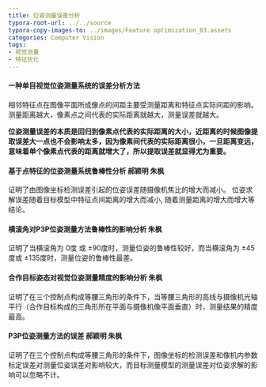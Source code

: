 ```yaml
---
title: 位姿测量误差分析
typora-root-url: ../../source
typora-copy-images-to: ../images/Feature optimization_03.assets
categories: Computer Vision
tags:
- 视觉测量
- 特征优化
---
```


#### 一种单目视觉位姿测量系统的误差分析方法

​		相邻特征点在图像平面所成像点的间距主要受测量距离和特征点实际间距的影响。测量距离越大，像素点之间代表的实际距离就越大，测量误差就越大。

​		**位姿测量误差的本质是回归到像素点代表的实际距离的大小，近距离的时候图像提取误差大一点也不会影响太多，因为像素间代表的实际距离很小，一旦距离变远，意味着单个像素点代表的距离就增大了，所以提取误差就显得尤为重要。**

#### 基于点特征的位姿测量系统鲁棒性分析 郝颖明 朱枫 

证明了由图像坐标检测误差引起的位姿误差随摄像机焦比的增大而减小。 位姿求解误差随着目标模型中特征点间距离的增大而减小, 随着测量距离的增大而增大等结论。 

#### 横滚角对P3P位姿测量方法鲁棒性的影响分析  朱枫

证明了当横滚角为 0度 或 ±90度时，测量位姿的鲁棒性较好，而当横滚角为 ±45度或 ±135度时，测量位姿的鲁棒性最差。

#### 合作目标姿态对视觉位姿测量精度的影响分析 朱枫

证明了在三个控制点构成等腰三角形的条件下，当等腰三角形的高线与摄像机光轴平行（合作目标构成的三角形所在平面与摄像机像平面垂直）时，测量结果的精度最高。

#### P3P位姿测量方法的误差 郝颖明 朱枫 

证明了在三个控制点构成等腰三角形的条件下，图像坐标的检测误差和像机内参数标定误差对测量位姿误差对影响较大，而目标测量模型的测量误差对位姿求解的影响可以忽略不计。

#### 